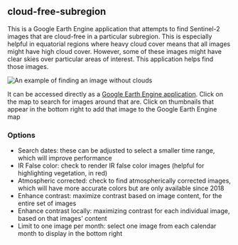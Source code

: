 ## cloud-free-subregion

This is a Google Earth Engine application that attempts to find Sentinel-2 images that are cloud-free in a particular subregion. This is especially helpful in equatorial regions where heavy cloud cover means that all images might have high cloud cover. However, some of these images might have clear skies over particular areas of interest. This application helps find those images.

![An example of finding an image without clouds](docs/ex.png)

It can be accessed directly as a [Google Earth Engine application](https://logan.users.earthengine.app/view/simple-sentinel). Click on the map to search for images around that are. Click on thumbnails that appear in the bottom right to add that image to the Google Earth Engine map

### Options

- Search dates: these can be adjusted to select a smaller time range, which will improve performance
- IR False color: check to render IR false color images (helpful for highlighting vegetation, in red)
- Atmospheric corrected: check to find atmospherically corrected images, which will have more accurate colors but are only available since 2018
- Enhance contrast: maximize contrast based on image content, for the entire set of images
- Enhance contrast locally: maximizing contrast for each individual image, based on that images' content
- Limit to one image per month: select one image from each calendar month to display in the bottom right
